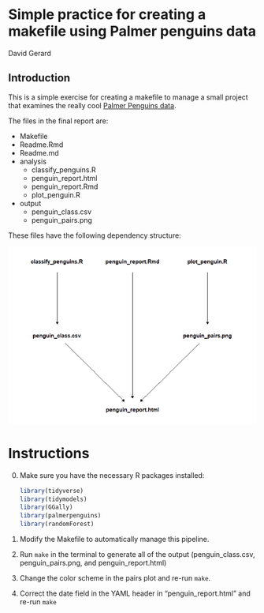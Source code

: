 Simple practice for creating a makefile using Palmer penguins data
================
David Gerard

<!-- README.md is generated from README.Rmd. Please edit that file -->

## Introduction

This is a simple exercise for creating a makefile to manage a small
project that examines the really cool [Palmer Penguins
data](https://allisonhorst.github.io/palmerpenguins/).

The files in the final report are:

  - Makefile
  - Readme.Rmd
  - Readme.md
  - analysis
      - classify\_penguins.R
      - penguin\_report.html
      - penguin\_report.Rmd
      - plot\_penguin.R
  - output
      - penguin\_class.csv
      - penguin\_pairs.png

These files have the following dependency structure:

![](README-dependency-graph-1.png)<!-- -->

# Instructions

0.  Make sure you have the necessary R packages installed:
    
    ``` r
    library(tidyverse)
    library(tidymodels)
    library(GGally)
    library(palmerpenguins)
    library(randomForest)
    ```

1.  Modify the Makefile to automatically manage this pipeline.

2.  Run `make` in the terminal to generate all of the output
    (penguin\_class.csv, penguin\_pairs.png, and penguin\_report.html)

3.  Change the color scheme in the pairs plot and re-run `make`.

4.  Correct the date field in the YAML header in “penguin\_report.html”
    and re-run `make`
